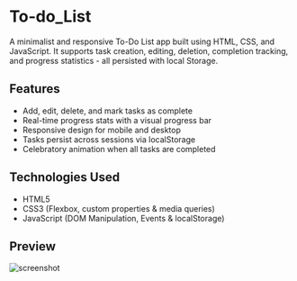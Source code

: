 # To-do_List 

A minimalist and responsive To-Do List app built using HTML, CSS, and JavaScript. It supports task creation, editing, deletion, completion tracking, and progress statistics - all persisted with local Storage.

## Features

- Add, edit, delete, and mark tasks as complete
- Real-time progress stats with a visual progress bar
- Responsive design for mobile and desktop
- Tasks persist across sessions via localStorage
- Celebratory animation when all tasks are completed


## Technologies Used
- HTML5
- CSS3 (Flexbox, custom properties & media queries)
- JavaScript (DOM Manipulation, Events & localStorage)


## Preview
![screenshot](https://github.com/user-attachments/assets/b415a373-5d9d-4f59-99d1-3ffdd0728412)

